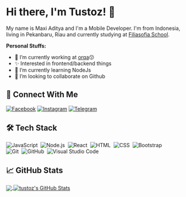 
# Hi there, I'm Tustoz! &#x1F44B;
My name is Maxi Aditya and I'm a Mobile Developer. I'm from Indonesia, living in Pekanbaru, Riau and currently studying at [Filiasofia School](https://filiasofia.sch.id).

**Personal Stuffs:**
- 🔭 I’m currently working at [orqa](https://github.com/orqaid):kissing:
- &#x2728; Interested in frontend/backend things
- 🌱 I’m currently learning NodeJs
- 👯 I’m looking to collaborate on Github

<!--
## &#x1F527; Technologies & Tools
[![Operating System](https://img.shields.io/badge/OS-Linux-%23FEBD16?style=for-the-badge&logoColor=white&logo=linux)](https://github.com/sooluh)
[![Code Editor](https://img.shields.io/badge/%20IDE-VS_Code-%230078d7?style=for-the-badge&logoColor=white&logo=visual-studio-code)](https://github.com/sooluh)
[![Front End](https://img.shields.io/badge/HTML5-%23e34c26?style=for-the-badge&logoColor=white&logo=html5)](https://github.com/sooluh)
[![Front End](https://img.shields.io/badge/CSS3-%23264de4?style=for-the-badge&logoColor=white&logo=css3)](https://github.com/sooluh)
[![Front End](https://img.shields.io/badge/JQuery-%230769ad?style=for-the-badge&logoColor=white&logo=jquery)](https://github.com/sooluh)
[![Front End](https://img.shields.io/badge/SCSS-%23c69?style=for-the-badge&logoColor=white&logo=sass)](https://github.com/sooluh)
[![Front End](https://img.shields.io/badge/Bootstrap-%23563d7c?style=for-the-badge&logoColor=white&logo=bootstrap)](https://github.com/sooluh)
[![Language](https://img.shields.io/badge/Code-PHP-%238993be?style=for-the-badge&logoColor=white&logo=php)](https://github.com/sooluh)
[![Language](https://img.shields.io/badge/Code-Java-%23f89820?style=for-the-badge&logoColor=white&logo=java)](https://github.com/sooluh)
[![Language](https://img.shields.io/badge/Code-JavaScript-%23f0db4f?style=for-the-badge&logoColor=white&logo=javascript)](https://github.com/sooluh)
[![Language](https://img.shields.io/badge/Code-TypeScript-%23007acc?style=for-the-badge&logoColor=white&logo=typescript)](https://github.com/sooluh)
[![Language](https://img.shields.io/badge/CodeIgniter-%23dd4814?style=for-the-badge&logoColor=white&logo=codeigniter)](https://github.com/sooluh)
[![Language](https://img.shields.io/badge/Firebase-%23FFA611?style=for-the-badge&logoColor=white&logo=firebase)](https://github.com/sooluh)
[![Language](https://img.shields.io/badge/Ionic-%23498AFF?style=for-the-badge&logoColor=white&logo=ionic)](https://github.com/sooluh)
[![Language](https://img.shields.io/badge/Angular-%23dd1b16?style=for-the-badge&logoColor=white&logo=angular)](https://github.com/sooluh)
[![Language](https://img.shields.io/badge/Shell-Bash-%234eaa25?style=for-the-badge&logoColor=white&logo=gnu-bash)](https://github.com/sooluh)
[![Language](https://img.shields.io/badge/Tools-NPM-%23FFFFFF?style=for-the-badge&logoColor=white&logo=npm)](https://github.com/sooluh)
[![Language](https://img.shields.io/badge/Tools-Git-%23f34f29?style=for-the-badge&logoColor=white&logo=git)](https://github.com/sooluh)
[![Language](https://img.shields.io/badge/Tools-MySQL-%2300758F?style=for-the-badge&logoColor=white&logo=mysql)](https://github.com/sooluh)
[![Language](https://img.shields.io/badge/Tools-SQLite3-blue?style=for-the-badge&logoColor=white&logo=sqlite)](https://github.com/sooluh)
-->

## &#x1F919; Connect With Me
[![Facebook](https://img.shields.io/badge/Facebook-%234267B2.svg?&style=for-the-badge&logo=facebook&logoColor=white)](https://www.facebook.com/maxi.aditya.7)
[![Instagram](https://img.shields.io/badge/Instagram-%238a3ab9.svg?&style=for-the-badge&logo=instagram&logoColor=white)](https://www.instagram.com/maxi.aditya)
[![Telegram](https://img.shields.io/badge/Telegram-%230088cc.svg?&style=for-the-badge&logo=telegram&logoColor=white)](https://t.me/tustoz)

## 🛠&nbsp;Tech Stack

![JavaScript](https://img.shields.io/badge/-JavaScript-333333?style=flat&logo=javascript)&nbsp;
![Node.js](https://img.shields.io/badge/-Node.js-333333?style=flat&logo=node.js)&nbsp;
![React](https://shields.io/badge/-React-333333?style=flat&logo=react)&nbsp;
![HTML](https://img.shields.io/badge/-HTML-333333?style=flat&logo=HTML5)&nbsp;
![CSS](https://img.shields.io/badge/-CSS-333333?style=flat&logo=CSS3&logoColor=1572B6)&nbsp;
![Bootstrap](https://img.shields.io/badge/-Bootstrap-333333?style=flat&logo=bootstrap&logoColor=563D7C)\
![Git](https://img.shields.io/badge/-Git-333333?style=flat&logo=git)&nbsp;
![GitHub](https://img.shields.io/badge/-GitHub-333333?style=flat&logo=github)&nbsp;
![Visual Studio Code](https://img.shields.io/badge/-Visual%20Studio%20Code-333333?style=flat&logo=visual-studio-code&logoColor=007ACC)&nbsp;

## &#x1f4c8; GitHub Stats
<a href="https://github.com/sooluh">
  <img align="center" src="https://github-readme-stats.vercel.app/api/top-langs/?username=tustoz&layout=compact&hide_border=true&theme=dark" />
</a>
<a href="https://github.com/tustoz">
  <img align="center" src="https://github-readme-stats.vercel.app/api?username=tustoz&count_private=true&show_icons=true&hide_border=true&custom_title=My%20Github%20Stats&include_all_commits=true&hide=issues&theme=dark" alt="tustoz's GitHub Stats" />
</a>

